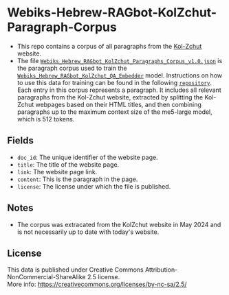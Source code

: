 # Webiks-Hebrew-RAGbot-KolZchut-Paragraph-Corpus
* This repo contains a corpus of all paragraphs from the [Kol-Zchut](https://www.kolzchut.org.il/) website.
* The file [`Webiks_Hebrew_RAGbot_KolZchut_Paragraphs_Corpus_v1.0.json`](https://drive.google.com/file/d/1w4d6O5pnFAVPExb9SzcaCXRL8qjT9blB/view?usp=drive_link) is the paragraph corpus used to train the [`Webiks_Hebrew_RAGbot_KolZchut_QA_Embedder`](https://drive.google.com/file/d/1eFAddJWBWDvoid-Gyn6ZT5jPwf-vNPI8/view?usp=drive_link) model. Instructions on how to use this data for training can be found in the following [`repository`](https://github.com/NNLP-IL/Webiks-Hebrew-RAGbot-Trainer). Each entry in this corpus represents  a paragraph. It includes all relevant paragraphs from the Kol-Zchut website, extracted by splitting the Kol-Zchut webpages based on their HTML titles, and then combining paragraphs up to the maximum context size of the me5-large model, which is 512 tokens.

## Fields
* `doc_id`: The unique identifier of the website page.
* `title`: The title of the website page.
* `link`: The website page link.
* `content`: This is the paragraph in the page.
* `license`: The license under which the file is published.

## Notes
* The corpus was extracated from the KolZchut website in May 2024 and is not necessarily up to date with today's website.

## License
This data is published under Creative Commons Attribution-NonCommercial-ShareAlike 2.5 license.
<br>
More info: https://creativecommons.org/licenses/by-nc-sa/2.5/
